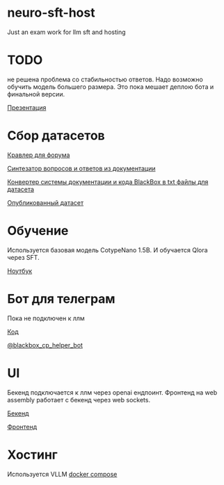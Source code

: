 # neuro-sft-host
Just an exam work for llm sft and hosting

# TODO
не решена проблема со стабильностью ответов. Надо возможно обучить модель большего размера. Это пока мешает деплою бота и финальной версии.


[Презентация](./docs/presentation.md)

# Сбор датасетов

[Кравлер для форума](./src/Llm/Crawler)

[Синтезатор вопросов и ответов из документации](./src/Llm/DatasetGenerator/)

[Конвертер системы документации и кода BlackBox в txt файлы для датасета](./datasets/convert_bb_dir_to_txt_dir.py)

[Опубликованный датасет](https://huggingface.co/datasets/hodza/BlackBox.Shkola.2014)

# Обучение
Используется базовая модель CotypeNano 1.5B. И обучается Qlora через SFT.

[Ноутбук](./learn/notebooks/BB/pretrain.ipynb)



# Бот для телеграм

Пока не подключен к ллм

[Код](./src/Llm/LlmTelegramBot/)

[@blackbox_cp_helper_bot](https://t.me/blackbox_cp_helper_bot)

# UI

Бекенд подключается к ллм через openai ендпоинт. Фронтенд на web assembly работает с бекенд через web sockets.

[Бекенд](./src/Llm/LllmBackend/)

[Фронтенд](./src/Llm/LlmFrontend/)

# Хостинг

Используется VLLM [docker compose](./docker-compose.yml)